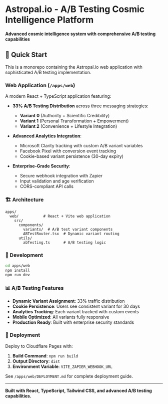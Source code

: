 # Astropal.io - A/B Testing Cosmic Intelligence Platform

**Advanced cosmic intelligence system with comprehensive A/B testing capabilities**

## 🚀 Quick Start

This is a monorepo containing the Astropal.io web application with sophisticated A/B testing implementation.

### Web Application (`/apps/web`)

A modern React + TypeScript application featuring:

- **33% A/B Testing Distribution** across three messaging strategies:
  - **Variant 0** (Authority + Scientific Credibility) 
  - **Variant 1** (Personal Transformation + Empowerment)
  - **Variant 2** (Convenience + Lifestyle Integration)

- **Advanced Analytics Integration**:
  - Microsoft Clarity tracking with custom A/B variant variables
  - Facebook Pixel with conversion event tracking
  - Cookie-based variant persistence (30-day expiry)

- **Enterprise-Grade Security**:
  - Secure webhook integration with Zapier
  - Input validation and age verification
  - CORS-compliant API calls

### 🏗️ Architecture

```
apps/
  web/           # React + Vite web application
    src/
      components/
        variants/  # A/B test variant components
        ABTestRouter.tsx  # Dynamic variant routing
      utils/
        abTesting.ts      # A/B testing logic
```

### 🔧 Development

```bash
cd apps/web
npm install
npm run dev
```

### 📊 A/B Testing Features

- **Dynamic Variant Assignment**: 33% traffic distribution
- **Cookie Persistence**: Users see consistent variant for 30 days  
- **Analytics Tracking**: Each variant tracked with custom events
- **Mobile Optimized**: All variants fully responsive
- **Production Ready**: Built with enterprise security standards

### 🚀 Deployment

Deploy to Cloudflare Pages with:

1. **Build Command**: `npm run build`
2. **Output Directory**: `dist`
3. **Environment Variable**: `VITE_ZAPIER_WEBHOOK_URL`

See `/apps/web/DEPLOYMENT.md` for complete deployment guide.

---

**Built with React, TypeScript, Tailwind CSS, and advanced A/B testing capabilities.** 
